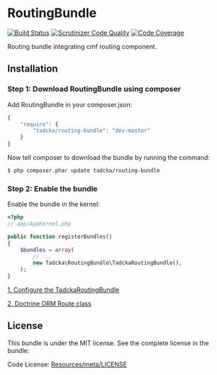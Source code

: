 RoutingBundle
=============

[![Build Status](https://scrutinizer-ci.com/g/tadcka/RoutingBundle/badges/build.png?b=master)](https://scrutinizer-ci.com/g/tadcka/RoutingBundle/build-status/master)
[![Scrutinizer Code Quality](https://scrutinizer-ci.com/g/tadcka/RoutingBundle/badges/quality-score.png?b=master)](https://scrutinizer-ci.com/g/tadcka/RoutingBundle/?branch=master)
[![Code Coverage](https://scrutinizer-ci.com/g/tadcka/RoutingBundle/badges/coverage.png?b=master)](https://scrutinizer-ci.com/g/tadcka/RoutingBundle/?branch=master)

Routing bundle integrating cmf routing component.

## Installation

### Step 1: Download RoutingBundle using composer

Add RoutingBundle in your composer.json:

```js
{
    "require": {
        "tadcka/routing-bundle": "dev-master"
    }
}
```

Now tell composer to download the bundle by running the command:

``` bash
$ php composer.phar update tadcka/routing-bundle
```

### Step 2: Enable the bundle

Enable the bundle in the kernel:

``` php
<?php
// app/AppKernel.php

public function registerBundles()
{
    $bundles = array(
        // ...
        new Tadcka\RoutingBundle\TadckaRoutingBundle(),
    );
}
```

[1. Configure the TadckaRoutingBundle](https://github.com/tadcka/RoutingBundle/blob/master/Resources/doc/Config.md)

[2. Doctrine ORM Route class](https://github.com/tadcka/RoutingBundle/blob/master/Resources/doc/ORM.md)

License
-------

This bundle is under the MIT license. See the complete license in the bundle:

Code License:
[Resources/meta/LICENSE](https://github.com/tadcka/RoutingBundle/blob/master/Resources/meta/LICENSE)

